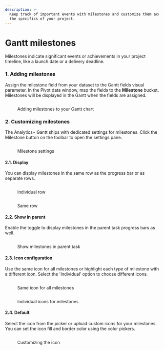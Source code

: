```yaml
---
description: >-
  Keep track of important events with milestones and customize them according to
  the specifics of your project.
---
```


# Gantt milestones

Milestones indicate significant events or achievements in your project timeline, like a launch date or a delivery deadline.&#x20;

### 1. Adding milestones

Assign the milestone field from your dataset to the Gantt fields visual parameter. In the Pivot data window, map the fields to the **Milestone** bucket. Milestones will be displayed in the Gantt when the fields are assigned.

<figure><img src="../.gitbook/assets/image (24).png" alt=""><figcaption><p>Adding milestones to your Gantt chart</p></figcaption></figure>

### 2. Customizing milestones

The Analytics+ Gantt ships with dedicated settings for milestones. Click the Milestone button on the toolbar to open the settings pane.

<figure><img src="../.gitbook/assets/image (25).png" alt=""><figcaption><p>Milestone settings</p></figcaption></figure>

#### 2.1. Display

You can display milestones in the same row as the progress bar or as separate rows.

<div><figure><img src="../.gitbook/assets/image (26).png" alt=""><figcaption><p>Individual row</p></figcaption></figure> <figure><img src="../.gitbook/assets/2025-04-09_11h28_45.png" alt=""><figcaption><p>Same row</p></figcaption></figure></div>

#### 2.2. Show in parent

Enable the toggle to display milestones in the parent task progress bars as well.

<figure><img src="../.gitbook/assets/image (2023).png" alt=""><figcaption><p>Show milestones in parent task</p></figcaption></figure>

#### 2.3. Icon configuration

Use the same icon for all milestones or highlight each type of milestone with a different icon. Select the 'Individual' option to choose different icons.

<div><figure><img src="../.gitbook/assets/image (2024).png" alt=""><figcaption><p>Same icon for all milestones</p></figcaption></figure> <figure><img src="../.gitbook/assets/2025-04-09_11h44_52.png" alt=""><figcaption><p>Individual icons for milestones</p></figcaption></figure></div>

#### 2.4. Default

Select the icon from the picker or upload custom icons for your milestones. You can set the icon fill and border color using the color pickers.

<figure><img src="../.gitbook/assets/image (2025).png" alt=""><figcaption><p>Customizing the icon</p></figcaption></figure>
